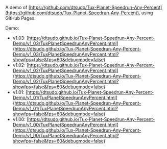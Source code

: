 A demo of [https://github.com/dtsudo/Tux-Planet-Speedrun-Any-Percent](https://github.com/dtsudo/Tux-Planet-Speedrun-Any-Percent), using GitHub Pages.

Demo:

* v1.03: [https://dtsudo.github.io/Tux-Planet-Speedrun-Any-Percent-Demo/v1_03/TuxPlanetSpeedrunAnyPercent.html](https://dtsudo.github.io/Tux-Planet-Speedrun-Any-Percent-Demo/v1_03/TuxPlanetSpeedrunAnyPercent.html?showfps=false&fps=60&debugmode=false)
* v1.02: [https://dtsudo.github.io/Tux-Planet-Speedrun-Any-Percent-Demo/v1_02/TuxPlanetSpeedrunAnyPercent.html](https://dtsudo.github.io/Tux-Planet-Speedrun-Any-Percent-Demo/v1_02/TuxPlanetSpeedrunAnyPercent.html?showfps=false&fps=60&debugmode=false)
* v1.01: [https://dtsudo.github.io/Tux-Planet-Speedrun-Any-Percent-Demo/v1_01/TuxPlanetSpeedrunAnyPercent.html](https://dtsudo.github.io/Tux-Planet-Speedrun-Any-Percent-Demo/v1_01/TuxPlanetSpeedrunAnyPercent.html?showfps=false&fps=60&debugmode=false)
* v1.00: [https://dtsudo.github.io/Tux-Planet-Speedrun-Any-Percent-Demo/v1_00/TuxPlanetSpeedrunAnyPercent.html](https://dtsudo.github.io/Tux-Planet-Speedrun-Any-Percent-Demo/v1_00/TuxPlanetSpeedrunAnyPercent.html?showfps=false&fps=60&debugmode=false)
